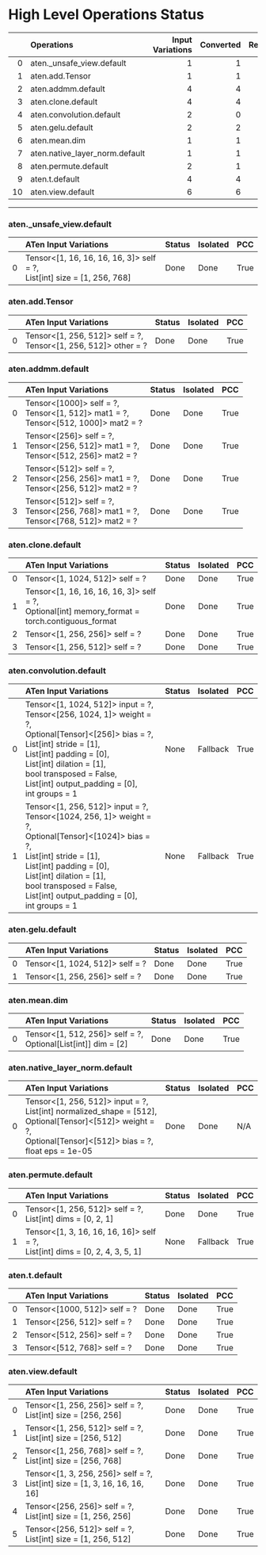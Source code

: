 # High Level Operations Status
|    | Operations                     |   Input Variations |   Converted |   Removed |   Fallback | Completed   |   Score |
|---:|:-------------------------------|-------------------:|------------:|----------:|-----------:|:------------|--------:|
|  0 | aten._unsafe_view.default      |                  1 |           1 |         0 |          0 | ✅          |     1   |
|  1 | aten.add.Tensor                |                  1 |           1 |         0 |          0 | ✅          |     1   |
|  2 | aten.addmm.default             |                  4 |           4 |         0 |          0 | ✅          |     1   |
|  3 | aten.clone.default             |                  4 |           4 |         0 |          0 | ✅          |     1   |
|  4 | aten.convolution.default       |                  2 |           0 |         0 |          0 | ✘           |     0   |
|  5 | aten.gelu.default              |                  2 |           2 |         0 |          0 | ✅          |     1   |
|  6 | aten.mean.dim                  |                  1 |           1 |         0 |          0 | ✅          |     1   |
|  7 | aten.native_layer_norm.default |                  1 |           1 |         0 |          0 | ✅          |     1   |
|  8 | aten.permute.default           |                  2 |           1 |         0 |          0 | 🚧          |     0.5 |
|  9 | aten.t.default                 |                  4 |           4 |         0 |          0 | ✅          |     1   |
| 10 | aten.view.default              |                  6 |           6 |         0 |          0 | ✅          |     1   |
***
### aten._unsafe_view.default
|    | ATen Input Variations                                                      | Status   | Isolated   | PCC   |
|---:|:---------------------------------------------------------------------------|:---------|:-----------|:------|
|  0 | Tensor<[1, 16, 16, 16, 16, 3]> self = ?,<br>List[int] size = [1, 256, 768] | Done     | Done       | True  |
### aten.add.Tensor
|    | ATen Input Variations                                              | Status   | Isolated   | PCC   |
|---:|:-------------------------------------------------------------------|:---------|:-----------|:------|
|  0 | Tensor<[1, 256, 512]> self = ?,<br>Tensor<[1, 256, 512]> other = ? | Done     | Done       | True  |
### aten.addmm.default
|    | ATen Input Variations                                                                  | Status   | Isolated   | PCC   |
|---:|:---------------------------------------------------------------------------------------|:---------|:-----------|:------|
|  0 | Tensor<[1000]> self = ?,<br>Tensor<[1, 512]> mat1 = ?,<br>Tensor<[512, 1000]> mat2 = ? | Done     | Done       | True  |
|  1 | Tensor<[256]> self = ?,<br>Tensor<[256, 512]> mat1 = ?,<br>Tensor<[512, 256]> mat2 = ? | Done     | Done       | True  |
|  2 | Tensor<[512]> self = ?,<br>Tensor<[256, 256]> mat1 = ?,<br>Tensor<[256, 512]> mat2 = ? | Done     | Done       | True  |
|  3 | Tensor<[512]> self = ?,<br>Tensor<[256, 768]> mat1 = ?,<br>Tensor<[768, 512]> mat2 = ? | Done     | Done       | True  |
### aten.clone.default
|    | ATen Input Variations                                                                             | Status   | Isolated   | PCC   |
|---:|:--------------------------------------------------------------------------------------------------|:---------|:-----------|:------|
|  0 | Tensor<[1, 1024, 512]> self = ?                                                                   | Done     | Done       | True  |
|  1 | Tensor<[1, 16, 16, 16, 16, 3]> self = ?,<br>Optional[int] memory_format = torch.contiguous_format | Done     | Done       | True  |
|  2 | Tensor<[1, 256, 256]> self = ?                                                                    | Done     | Done       | True  |
|  3 | Tensor<[1, 256, 512]> self = ?                                                                    | Done     | Done       | True  |
### aten.convolution.default
|    | ATen Input Variations                                                                                                                                                                                                                                                             | Status   | Isolated   | PCC   |
|---:|:----------------------------------------------------------------------------------------------------------------------------------------------------------------------------------------------------------------------------------------------------------------------------------|:---------|:-----------|:------|
|  0 | Tensor<[1, 1024, 512]> input = ?,<br>Tensor<[256, 1024, 1]> weight = ?,<br>Optional[Tensor]<[256]> bias = ?,<br>List[int] stride = [1],<br>List[int] padding = [0],<br>List[int] dilation = [1],<br>bool transposed = False,<br>List[int] output_padding = [0],<br>int groups = 1 | None     | Fallback   | True  |
|  1 | Tensor<[1, 256, 512]> input = ?,<br>Tensor<[1024, 256, 1]> weight = ?,<br>Optional[Tensor]<[1024]> bias = ?,<br>List[int] stride = [1],<br>List[int] padding = [0],<br>List[int] dilation = [1],<br>bool transposed = False,<br>List[int] output_padding = [0],<br>int groups = 1 | None     | Fallback   | True  |
### aten.gelu.default
|    | ATen Input Variations           | Status   | Isolated   | PCC   |
|---:|:--------------------------------|:---------|:-----------|:------|
|  0 | Tensor<[1, 1024, 512]> self = ? | Done     | Done       | True  |
|  1 | Tensor<[1, 256, 256]> self = ?  | Done     | Done       | True  |
### aten.mean.dim
|    | ATen Input Variations                                            | Status   | Isolated   | PCC   |
|---:|:-----------------------------------------------------------------|:---------|:-----------|:------|
|  0 | Tensor<[1, 512, 256]> self = ?,<br>Optional[List[int]] dim = [2] | Done     | Done       | True  |
### aten.native_layer_norm.default
|    | ATen Input Variations                                                                                                                                                    | Status   | Isolated   | PCC   |
|---:|:-------------------------------------------------------------------------------------------------------------------------------------------------------------------------|:---------|:-----------|:------|
|  0 | Tensor<[1, 256, 512]> input = ?,<br>List[int] normalized_shape = [512],<br>Optional[Tensor]<[512]> weight = ?,<br>Optional[Tensor]<[512]> bias = ?,<br>float eps = 1e-05 | Done     | Done       | N/A   |
### aten.permute.default
|    | ATen Input Variations                                                           | Status   | Isolated   | PCC   |
|---:|:--------------------------------------------------------------------------------|:---------|:-----------|:------|
|  0 | Tensor<[1, 256, 512]> self = ?,<br>List[int] dims = [0, 2, 1]                   | Done     | Done       | True  |
|  1 | Tensor<[1, 3, 16, 16, 16, 16]> self = ?,<br>List[int] dims = [0, 2, 4, 3, 5, 1] | None     | Fallback   | True  |
### aten.t.default
|    | ATen Input Variations        | Status   | Isolated   | PCC   |
|---:|:-----------------------------|:---------|:-----------|:------|
|  0 | Tensor<[1000, 512]> self = ? | Done     | Done       | True  |
|  1 | Tensor<[256, 512]> self = ?  | Done     | Done       | True  |
|  2 | Tensor<[512, 256]> self = ?  | Done     | Done       | True  |
|  3 | Tensor<[512, 768]> self = ?  | Done     | Done       | True  |
### aten.view.default
|    | ATen Input Variations                                                         | Status   | Isolated   | PCC   |
|---:|:------------------------------------------------------------------------------|:---------|:-----------|:------|
|  0 | Tensor<[1, 256, 256]> self = ?,<br>List[int] size = [256, 256]                | Done     | Done       | True  |
|  1 | Tensor<[1, 256, 512]> self = ?,<br>List[int] size = [256, 512]                | Done     | Done       | True  |
|  2 | Tensor<[1, 256, 768]> self = ?,<br>List[int] size = [256, 768]                | Done     | Done       | True  |
|  3 | Tensor<[1, 3, 256, 256]> self = ?,<br>List[int] size = [1, 3, 16, 16, 16, 16] | Done     | Done       | True  |
|  4 | Tensor<[256, 256]> self = ?,<br>List[int] size = [1, 256, 256]                | Done     | Done       | True  |
|  5 | Tensor<[256, 512]> self = ?,<br>List[int] size = [1, 256, 512]                | Done     | Done       | True  |


